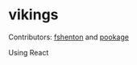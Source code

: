# vikings

Contributors: [fshenton](https://github.com/fshenton) and [pookage](https://github.com/pookage)

Using React